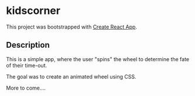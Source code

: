 # kidscorner

This project was bootstrapped with [Create React App](https://github.com/facebook/create-react-app).

## Description

This is a simple app, where the user "spins" the wheel to determine the fate of their time-out. 

The goal was to create an animated wheel using CSS. 

More to come....